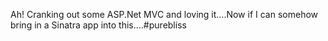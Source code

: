 <!--
id: 557271853
link: http://kevinisom.info/post/557271853/ah-cranking-out-some-asp-net-mvc-and-loving
slug: ah-cranking-out-some-asp-net-mvc-and-loving
date: Thu Apr 29 2010 14:03:18 GMT+1200 (NZST)
raw: {"blog_name":"kevinisom","id":557271853,"post_url":"http://kevinisom.info/post/557271853/ah-cranking-out-some-asp-net-mvc-and-loving","slug":"ah-cranking-out-some-asp-net-mvc-and-loving","type":"text","date":"2010-04-29 02:03:18 GMT","timestamp":1272506598,"state":"published","format":"html","reblog_key":"hf3va0lI","tags":[],"short_url":"http://tmblr.co/Zw68YyXDqij","highlighted":[],"feed_item":"http://twitter.com/kev_nz/statuses/13033503477","from_feed_id":"650289","note_count":0,"title":null,"body":"<p>Ah! Cranking out some ASP.Net MVC and loving it&#8230;.Now if I can somehow bring in a Sinatra app into this&#8230;.#purebliss</p>"}
publish: 2010-04-029
tags: 
title: null
-->


Ah! Cranking out some ASP.Net MVC and loving it….Now if I can somehow
bring in a Sinatra app into this….\#purebliss



